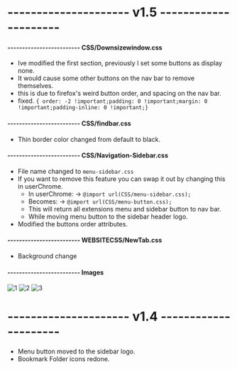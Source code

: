 # --------------------- v1.5 ---------------------

#### ------------------------- CSS/Downsizewindow.css

- Ive modified the first section, previously I set some buttons as display none.
- It would cause some other buttons on the nav bar to remove themselves.
- this is due to firefox's weird button order, and spacing on the nav bar.
- fixed. `{ order: -2 !important;padding: 0 !important;margin: 0 !important;padding-inline: 0 !important;}`

#### ------------------------- CSS/findbar.css

- Thin border color changed from default to black.

#### ------------------------- CSS/Navigation-Sidebar.css

- File name changed to `menu-sidebar.css`
- If you want to remove this feature you can swap it out by changing this in userChrome.
  - In userChrome: -> `@import url(CSS/menu-sidebar.css);`
  - Becomes: -> `@import url(CSS/menu-button.css);`
  - This will return all extensions menu and sidebar button to nav bar.
  - While moving menu button to the sidebar header logo.
- Modified the buttons order attributes.

#### ------------------------- WEBSITECSS/NewTab.css

- Background change

#### ------------------------- Images

![1](https://github.com/soulhotel/Perfection-Firefox-CSS-Theme/assets/155501797/a702ec23-2de3-4714-96a4-47c48f9737d9)
![2](https://github.com/soulhotel/Perfection-Firefox-CSS-Theme/assets/155501797/826f216f-e65f-46ca-91e8-f10dd2e81aa5)
![3](https://github.com/soulhotel/Perfection-Firefox-CSS-Theme/assets/155501797/096b905a-f9fc-4756-a0fe-d482e2a1fbe8)

# --------------------- v1.4 ---------------------

- Menu button moved to the sidebar logo.
- Bookmark Folder icons redone.
